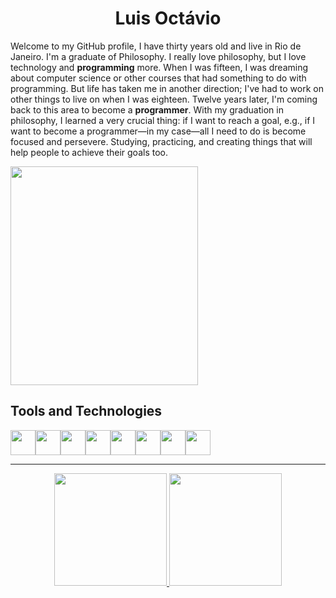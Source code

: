 <h1 align="center" >Luis Octávio</h1>


<p>Welcome to my GitHub profile, I have thirty years old and live in Rio de Janeiro. I'm a graduate of Philosophy. I really love philosophy, but I love technology and <strong>programming</strong> more. 
When I was fifteen, I was dreaming about computer science or other courses that had something to do with programming. But life has taken me in another direction; I've had to work on other things to live on when I was eighteen. Twelve years later, I'm coming back to this area to become a <strong>programmer</strong>. 
With my graduation in philosophy, I learned a very crucial thing: if I want to reach a goal, e.g., if I want to become a programmer—in my case—all I need to do is become focused and persevere. Studying, practicing, and creating things that will help people to achieve their goals too.</p>

<img align="center" src="https://media1.tenor.com/m/z-mjeYYQpVIAAAAd/cat-funny-cathands.gif" style="margin: 0;" width="300px" height="350px"/>

<h2>Tools and Technologies</h2>

<div style="display: flex">
<img loading="lazy" src="https://cdn.jsdelivr.net/gh/devicons/devicon@latest/icons/html5/html5-plain-wordmark.svg" width="40px" height="40px"/>         
<img loading="lazy" src="https://cdn.jsdelivr.net/gh/devicons/devicon@latest/icons/css3/css3-plain-wordmark.svg" width="40px" height="40px"/>
<img loading="lazy" src="https://cdn.jsdelivr.net/gh/devicons/devicon@latest/icons/javascript/javascript-plain.svg" width="40px" height="40px"/>
<img loading="lazy" src="https://cdn.jsdelivr.net/gh/devicons/devicon@latest/icons/tailwindcss/tailwindcss-original.svg" width="40px" height="40px"/>
<img loading="lazy" src="https://cdn.jsdelivr.net/gh/devicons/devicon@latest/icons/git/git-original.svg" width="40px" height="40px"/>
<img loading="lazy" src="https://cdn.jsdelivr.net/gh/devicons/devicon@latest/icons/github/github-original.svg" width="40px" height="40px"/>
<img loading="lazy" src="https://cdn.jsdelivr.net/gh/devicons/devicon@latest/icons/mysql/mysql-original.svg" width="40px" height="40px"/>
<img loading="lazy" src="https://cdn.jsdelivr.net/gh/devicons/devicon@latest/icons/linux/linux-original.svg" width="40px height="40px"/>          

</div>

---

<p align="center">
<a href="https://github.com/jeniblodev">
  <img height="180em" src="https://github-readme-stats-eight-theta.vercel.app/api?username=Big-Plato&show_icons=true&theme=algolia&include_all_commits=true&count_private=true"/>
  <img height="180em" src="https://github-readme-stats-eight-theta.vercel.app/api/top-langs/?username=Big-Plato&layout=compact&langs_count=8&theme=algolia"/>
</a>
</p>



<!---
Big-Plato/Big-Plato is a ✨ special ✨ repository because its `README.md` (this file) appears on your GitHub profile.
You can click the Preview link to take a look at your changes.
--->
